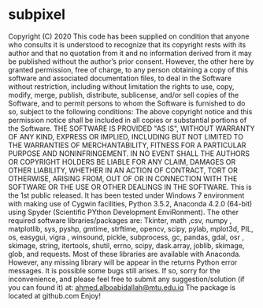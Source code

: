 # subpixel
 Copyright (C) 2020 This code has been supplied on condition that anyone who consults it is understood to recognize that its copyright rests with its author and that no quotation from it and no information derived from it may be published without the author’s prior consent. However, the other here by granted permission, free of charge, to any person obtaining a copy of this software and associated documentation files, to deal in the Software without restriction,  including without limitation the rights to use, copy, modify, merge, publish, distribute, sublicense, and/or sell copies of the Software, and to permit persons to whom the Software is furnished to do so, subject to the following conditions:
 The above copyright notice and this permission notice shall be included in all copies or substantial portions of the Software.
THE SOFTWARE IS PROVIDED "AS IS", WITHOUT WARRANTY OF ANY KIND, EXPRESS OR IMPLIED, INCLUDING BUT NOT LIMITED TO THE WARRANTIES OF MERCHANTABILITY, FITNESS FOR A PARTICULAR PURPOSE AND NONINFRINGEMENT. IN NO EVENT SHALL THE AUTHORS OR COPYRIGHT HOLDERS BE LIABLE FOR ANY CLAIM, DAMAGES OR OTHER LIABILITY, WHETHER IN AN ACTION OF CONTRACT, TORT OR OTHERWISE, ARISING FROM, OUT OF OR IN CONNECTION WITH THE SOFTWARE OR THE USE OR OTHER DEALINGS IN THE SOFTWARE.
   This is the 1st public released. It has been tested under Windows 7 environment with making use of Cygwin facilities, Python 3.5.2, Anaconda 4.2.0 (64-bit) using Spyder (Scientific PYthon Development EnviRonment). The other required software libraries/packages are:
Tkinter, math ,csv, numpy , matplotlib, sys, pyshp, gmtime, strftime, opencv, scipy, pylab,  mplot3d, PIL, os, easygui, vigra , winsound, pickle, subprocess, gc, pandas, gdal, osr , skimage, string, itertools, shutil, errno, scipy, dask.array, joblib, skimage, glob, and requests.
Most of these libraries are available with Anaconda. However, any missing library will be appear in the returns Python error messages. 
It is possible some bugs still arises. If so, sorry for the inconvenience, and please feel free to submit any suggestion/solution (if you can found it) at:
ahmed.alboabidallah@mtu.edu.iq
   The package is located at github.com
   Enjoy!
